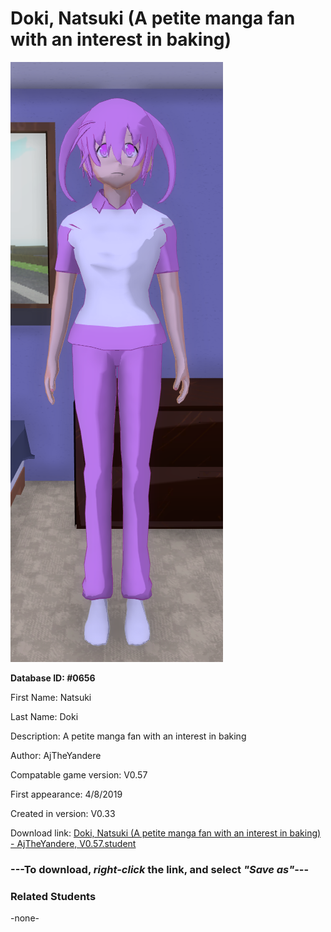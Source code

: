 # Doki, Natsuki (A petite manga fan with an interest in baking)

<img src="../../Files/Images/Doki, Natsuki (A petite manga fan with an interest in baking).png" title="Doki, Natsuki (A petite manga fan with an interest in baking) - AjTheYandere, V0.57">

**Database ID: #0656**

First Name: Natsuki

Last Name: Doki

Description: A petite manga fan with an interest in baking

Author: AjTheYandere

Compatable game version: V0.57

First appearance: 4/8/2019

Created in version: V0.33

Download link: <a href="https://raw.githubusercontent.com/Arbiter1223/Daigaku-Gurashi-Custom-Students/master/Files/Student%20Files/Doki%2C%20Natsuki%20(A%20petite%20manga%20fan%20with%20an%20interest%20in%20baking)%20-%20AjTheYandere%2C%20V0.57.student">Doki, Natsuki (A petite manga fan with an interest in baking) - AjTheYandere, V0.57.student</a>

### ---**To download, _right-click_ the link, and select _"Save as"_**---

### Related Students

-none-
